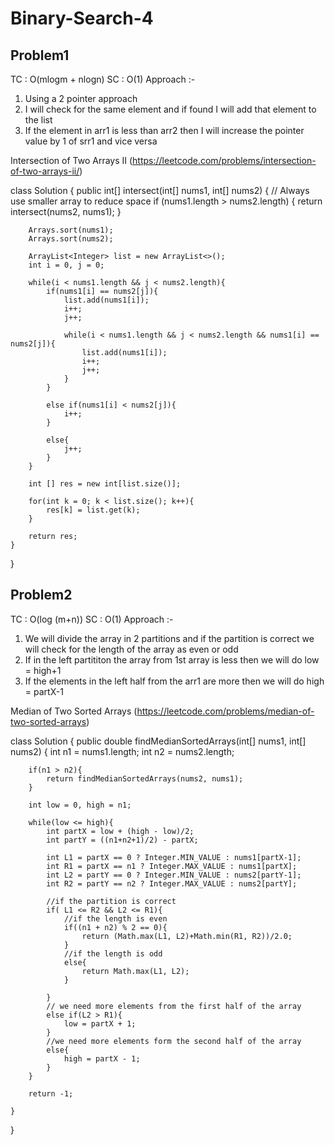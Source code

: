 # Binary-Search-4



## Problem1 
TC : O(mlogm + nlogn)
SC : O(1)
Approach :-
1. Using a 2 pointer approach
2. I will check for the same element and if found I will add that element to the list
3. If the element in arr1 is less than arr2 then I will increase the pointer value by 1 of srr1 and vice versa

Intersection of Two Arrays II (https://leetcode.com/problems/intersection-of-two-arrays-ii/)

class Solution {
    public int[] intersect(int[] nums1, int[] nums2) {
        // Always use smaller array to reduce space
        if (nums1.length > nums2.length) {
            return intersect(nums2, nums1);
        }

        Arrays.sort(nums1);
        Arrays.sort(nums2);

        ArrayList<Integer> list = new ArrayList<>();
        int i = 0, j = 0;

        while(i < nums1.length && j < nums2.length){
            if(nums1[i] == nums2[j]){
                list.add(nums1[i]);
                i++;
                j++;

                while(i < nums1.length && j < nums2.length && nums1[i] == nums2[j]){
                    list.add(nums1[i]);
                    i++;
                    j++;
                }
            }

            else if(nums1[i] < nums2[j]){
                i++;
            }

            else{
                j++;
            }
        }

        int [] res = new int[list.size()];

        for(int k = 0; k < list.size(); k++){
            res[k] = list.get(k);
        }

        return res;
    }
}


## Problem2
TC : O(log (m+n))
SC : O(1)
Approach :-
1. We will divide the array in 2 partitions and if the partition is correct we will check for the length of the array as even or odd
2. If in the left partititon the array from 1st array is less then we will do low = high+1
3. If the elements in the left half from the arr1 are more then we will do high = partX-1

Median of Two Sorted Arrays (https://leetcode.com/problems/median-of-two-sorted-arrays)


class Solution {
    public double findMedianSortedArrays(int[] nums1, int[] nums2) {
        int n1 = nums1.length;
        int n2 = nums2.length;

        if(n1 > n2){ 
            return findMedianSortedArrays(nums2, nums1);
        }

        int low = 0, high = n1;

        while(low <= high){
            int partX = low + (high - low)/2;
            int partY = ((n1+n2+1)/2) - partX;

            int L1 = partX == 0 ? Integer.MIN_VALUE : nums1[partX-1];
            int R1 = partX == n1 ? Integer.MAX_VALUE : nums1[partX];
            int L2 = partY == 0 ? Integer.MIN_VALUE : nums2[partY-1];
            int R2 = partY == n2 ? Integer.MAX_VALUE : nums2[partY];

            //if the partition is correct
            if( L1 <= R2 && L2 <= R1){
                //if the length is even 
                if((n1 + n2) % 2 == 0){
                    return (Math.max(L1, L2)+Math.min(R1, R2))/2.0;
                }
                //if the length is odd
                else{
                    return Math.max(L1, L2);
                }

            }
            // we need more elements from the first half of the array
            else if(L2 > R1){
                low = partX + 1;
            }
            //we need more elements form the second half of the array
            else{
                high = partX - 1;
            }
        }

        return -1;

    }
}
